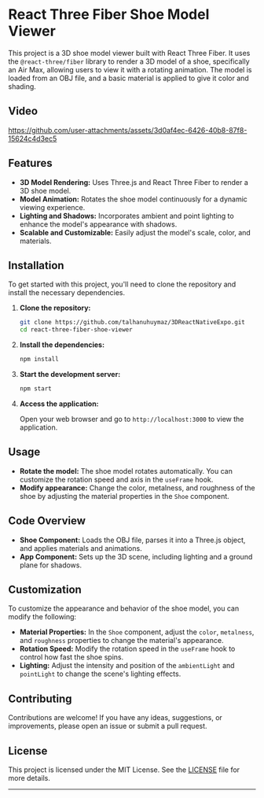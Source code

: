 # React Three Fiber Shoe Model Viewer

This project is a 3D shoe model viewer built with React Three Fiber. It uses the `@react-three/fiber` library to render a 3D model of a shoe, specifically an Air Max, allowing users to view it with a rotating animation. The model is loaded from an OBJ file, and a basic material is applied to give it color and shading.
## Video



https://github.com/user-attachments/assets/3d0af4ec-6426-40b8-87f8-15624c4d3ec5


## Features

- **3D Model Rendering:** Uses Three.js and React Three Fiber to render a 3D shoe model.
- **Model Animation:** Rotates the shoe model continuously for a dynamic viewing experience.
- **Lighting and Shadows:** Incorporates ambient and point lighting to enhance the model's appearance with shadows.
- **Scalable and Customizable:** Easily adjust the model's scale, color, and materials.

## Installation

To get started with this project, you'll need to clone the repository and install the necessary dependencies.

1. **Clone the repository:**

   ```bash
   git clone https://github.com/talhanuhuymaz/3DReactNativeExpo.git
   cd react-three-fiber-shoe-viewer
   ```

2. **Install the dependencies:**

   ```bash
   npm install
   ```

3. **Start the development server:**

   ```bash
   npm start
   ```

4. **Access the application:**

   Open your web browser and go to `http://localhost:3000` to view the application.

## Usage

- **Rotate the model:** The shoe model rotates automatically. You can customize the rotation speed and axis in the `useFrame` hook.
- **Modify appearance:** Change the color, metalness, and roughness of the shoe by adjusting the material properties in the `Shoe` component.

## Code Overview

- **Shoe Component:** Loads the OBJ file, parses it into a Three.js object, and applies materials and animations.
- **App Component:** Sets up the 3D scene, including lighting and a ground plane for shadows.

## Customization

To customize the appearance and behavior of the shoe model, you can modify the following:

- **Material Properties:** In the `Shoe` component, adjust the `color`, `metalness`, and `roughness` properties to change the material's appearance.
- **Rotation Speed:** Modify the rotation speed in the `useFrame` hook to control how fast the shoe spins.
- **Lighting:** Adjust the intensity and position of the `ambientLight` and `pointLight` to change the scene's lighting effects.

## Contributing

Contributions are welcome! If you have any ideas, suggestions, or improvements, please open an issue or submit a pull request.

## License

This project is licensed under the MIT License. See the [LICENSE](LICENSE) file for more details.

---
